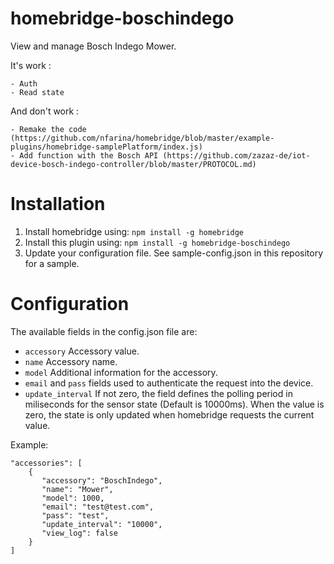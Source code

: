 # homebridge-boschindego

View and manage Bosch Indego Mower.

It's work :

    - Auth
    - Read state

And don't work :

    - Remake the code (https://github.com/nfarina/homebridge/blob/master/example-plugins/homebridge-samplePlatform/index.js)
    - Add function with the Bosch API (https://github.com/zazaz-de/iot-device-bosch-indego-controller/blob/master/PROTOCOL.md)

# Installation

1. Install homebridge using: `npm install -g homebridge`
2. Install this plugin using: `npm install -g homebridge-boschindego`
3. Update your configuration file. See sample-config.json in this repository for a sample.

# Configuration

The available fields in the config.json file are:
 - `accessory` Accessory value.
 - `name` Accessory name.
 - `model` Additional information for the accessory.
 - `email` and `pass` fields used to authenticate the request into the device.
 - `update_interval` If not zero, the field defines the polling period in miliseconds for the sensor state (Default is 10000ms). When the value is zero, the state is only updated when homebridge requests the current value.


Example:

 ```
 "accessories": [
     {
        "accessory": "BoschIndego",
        "name": "Mower",
		"model": 1000,
        "email": "test@test.com",
		"pass": "test",
		"update_interval": "10000",
		"view_log": false
     }
 ]

```